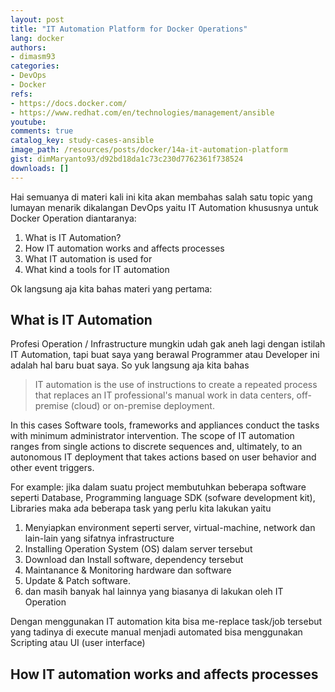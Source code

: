 ```yaml
---
layout: post
title: "IT Automation Platform for Docker Operations"
lang: docker
authors:
- dimasm93
categories:
- DevOps
- Docker
refs: 
- https://docs.docker.com/
- https://www.redhat.com/en/technologies/management/ansible
youtube: 
comments: true
catalog_key: study-cases-ansible
image_path: /resources/posts/docker/14a-it-automation-platform
gist: dimMaryanto93/d92bd18da1c73c230d7762361f738524
downloads: []
---
```


Hai semuanya di materi kali ini kita akan membahas salah satu topic yang lumayan menarik dikalangan DevOps yaitu IT Automation khususnya untuk Docker Operation diantaranya:

1. What is IT Automation?
2. How IT automation works and affects processes
3. What IT automation is used for
4. What kind a tools for IT automation

Ok langsung aja kita bahas materi yang pertama:

<!--more-->

## What is IT Automation

Profesi Operation / Infrastructure mungkin udah gak aneh lagi dengan istilah IT Automation, tapi buat saya yang berawal Programmer atau Developer ini adalah hal baru buat saya. So yuk langsung aja kita bahas 

> IT automation is the use of instructions to create a repeated process that replaces an IT professional's manual work in data centers, off-premise (cloud) or on-premise deployment. 

In this cases Software tools, frameworks and appliances conduct the tasks with minimum administrator intervention. The scope of IT automation ranges from single actions to discrete sequences and, ultimately, to an autonomous IT deployment that takes actions based on user behavior and other event triggers. 

For example: jika dalam suatu project membutuhkan beberapa software seperti Database, Programming language SDK (sofware development kit), Libraries maka ada beberapa task yang perlu kita lakukan yaitu

1. Menyiapkan environment seperti server, virtual-machine, network dan lain-lain yang sifatnya infrastructure
2. Installing Operation System (OS) dalam server tersebut
3. Download dan Install software, dependency tersebut
4. Maintanance & Monitoring hardware dan software 
5. Update & Patch software.
6. dan masih banyak hal lainnya yang biasanya di lakukan oleh IT Operation

Dengan menggunakan IT automation kita bisa me-replace task/job tersebut yang tadinya di execute manual menjadi automated bisa menggunakan Scripting atau UI (user interface)

## How IT automation works and affects processes

